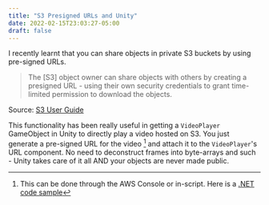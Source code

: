 ```yaml
---
title: "S3 Presigned URLs and Unity"
date: 2022-02-15T23:03:27-05:00
draft: false
---
```


I recently learnt that you can share objects in private S3 buckets by using pre-signed URLs.

> The \[S3\] object owner can share objects with others by creating a presigned URL - using their own security credentials to grant time-limited permission to download the objects. 

Source: [S3 User Guide](https://docs.aws.amazon.com/AmazonS3/latest/userguide/ShareObjectPreSignedURL.html)

This functionality has been really useful in getting a `VideoPlayer` GameObject in Unity to directly play a video hosted on S3. You just generate a pre-signed URL for the video [^1] and attach it to the `VideoPlayer`'s URL component. No need to deconstruct frames into byte-arrays and such - Unity takes care of it all AND your objects are never made public.


[^1]: This can be done through the AWS Console or in-script. Here is a [.NET code sample](https://docs.aws.amazon.com/AmazonS3/latest/userguide/ShareObjectPreSignedURL.html#.net)